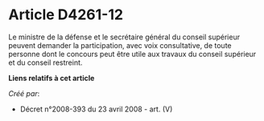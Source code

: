 # Article D4261-12

Le ministre de la défense et le secrétaire général du conseil supérieur peuvent demander la participation, avec voix
consultative, de toute personne dont le concours peut être utile aux travaux du conseil supérieur et du conseil restreint.

**Liens relatifs à cet article**

_Créé par_:

  - Décret n°2008-393 du 23 avril 2008 - art. (V)

